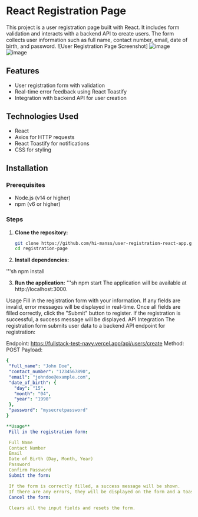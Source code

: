 # React Registration Page

This project is a user registration page built with React. It includes form validation and interacts with a backend API to create users. The form collects user information such as full name, contact number, email, date of birth, and password.
![User Registration Page Screenshot]
![image](https://github.com/hi-manss/user-registration-react-app/assets/101518009/bc746194-ea7f-4486-a4af-4b80f5471866)
![image](https://github.com/hi-manss/user-registration-react-app/assets/101518009/72314ff7-d972-42f5-9e89-a98696a28dc5)


 
## Features

- User registration form with validation
- Real-time error feedback using React Toastify
- Integration with backend API for user creation

## Technologies Used

- React
- Axios for HTTP requests
- React Toastify for notifications
- CSS for styling

## Installation

### Prerequisites

- Node.js (v14 or higher)
- npm (v6 or higher)

### Steps

1. **Clone the repository:**

   ```sh
   git clone https://github.com/hi-manss/user-registration-react-app.git
   cd registration-page
2. **Install dependencies:**

  '''sh
  npm install

3. **Run the application:**
  '''sh
  npm start
The application will be available at http://localhost:3000.

Usage
Fill in the registration form with your information.
If any fields are invalid, error messages will be displayed in real-time.
Once all fields are filled correctly, click the "Submit" button to register.
If the registration is successful, a success message will be displayed.
API Integration
The registration form submits user data to a backend API endpoint for registration:

Endpoint: https://fullstack-test-navy.vercel.app/api/users/create
Method: POST
Payload:
 ```yaml
{
  "full_name": "John Doe",
  "contact_number": "1234567890",
  "email": "johndoe@example.com",
  "date_of_birth": {
    "day": "15",
    "month": "04",
    "year": "1990"
  },
  "password": "mysecretpassword"
}
 
**Usage**
  Fill in the registration form:

  Full Name
  Contact Number
  Email
  Date of Birth (Day, Month, Year)
  Password
  Confirm Password
  Submit the form:

  If the form is correctly filled, a success message will be shown.
  If there are any errors, they will be displayed on the form and a toast notification will be shown.
  Cancel the form:
  
  Clears all the input fields and resets the form.
